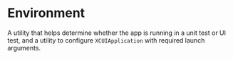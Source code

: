 #  Environment

A utility that helps determine whether the app is running in a unit test or UI test, and a utility to configure `XCUIApplication` with required launch arguments.
